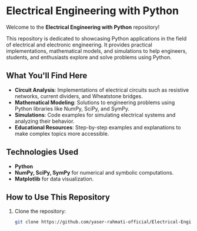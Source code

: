 # Electrical Engineering with Python  

Welcome to the **Electrical Engineering with Python** repository!  

This repository is dedicated to showcasing Python applications in the field of electrical and electronic engineering. It provides practical implementations, mathematical models, and simulations to help engineers, students, and enthusiasts explore and solve problems using Python.  

## What You'll Find Here  
- **Circuit Analysis**: Implementations of electrical circuits such as resistive networks, current dividers, and Wheatstone bridges.  
- **Mathematical Modeling**: Solutions to engineering problems using Python libraries like NumPy, SciPy, and SymPy.  
- **Simulations**: Code examples for simulating electrical systems and analyzing their behavior.  
- **Educational Resources**: Step-by-step examples and explanations to make complex topics more accessible.  

## Technologies Used  
- **Python**  
- **NumPy, SciPy, SymPy** for numerical and symbolic computations.  
- **Matplotlib** for data visualization.  

## How to Use This Repository  
1. Clone the repository:  
   ```bash  
   git clone https://github.com/yaser-rahmati-official/Electrical-Engineering-with-Python.git  
